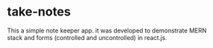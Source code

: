 # take-notes
This a simple note keeper app. it was developed to demonstrate MERN stack and forms (controlled and uncontrolled) in react.js.
